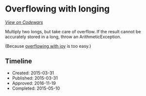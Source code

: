 # Overflowing with longing
[*View on Codewars*](https://www.codewars.com/kata/overflowing-with-longing)

Multiply two longs, but take care of overflow. If the result cannot be accurately stored in a long, throw an ArithmeticException.

(Because [overflowing with joy](/kata/overflowing-with-joy) is too easy.)

## Timeline
- Created: 2015-03-31
- Published: 2015-03-31
- Approved: 2016-11-19
- Completed: 2015-05-10